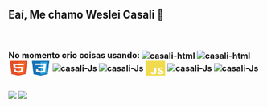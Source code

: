 ## Eaí, Me chamo Weslei Casali 👋


<div style="display: inline_block"><br>
<h3>No momento crio coisas usando:
  <img align="center" alt="casali-html" height="30" width="40" src="https://img.icons8.com/color/48/000000/git.png">
  <img align="center" alt="casali-html" height="30" width="40" src="https://img.icons8.com/ios-filled/50/000000/github.png">
  <img align="center" alt="casali-html" height="30" width="40" src="https://raw.githubusercontent.com/devicons/devicon/master/icons/html5/html5-original.svg">
  <img align="center" alt="casali-css" height="30" width="40" src="https://raw.githubusercontent.com/devicons/devicon/master/icons/css3/css3-original.svg">
  <img align="center" alt="casali-Js" height="30" width="40" src="https://img.icons8.com/color/48/000000/sass-avatar.png">
  <img align="center" alt="casali-Js" height="30" width="40" src="https://img.icons8.com/color/48/000000/bootstrap.png">
  <img align="center" alt="casali-Js" height="30" width="40" src="https://raw.githubusercontent.com/devicons/devicon/master/icons/javascript/javascript-plain.svg">
  <img align="center" alt="casali-Js" height="30" width="40" src="https://img.icons8.com/external-tal-revivo-color-tal-revivo/24/000000/external-jquery-is-a-javascript-library-designed-to-simplify-html-logo-color-tal-revivo.png">
   <img align="center" alt="casali-Js" height="30" width="40" src="https://img.icons8.com/color/48/000000/figma--v1.png">
</div>
  
  ##
 
<div> 
  <a href="https://www.instagram.com/we_casali/" target="_blank"><img src="https://img.shields.io/badge/-Instagram-%23E4405F?style=for-the-badge&logo=instagram&logoColor=white" target="_blank"></a>
  <a href="https://www.linkedin.com/in/weslei-casali-575826237/" target="_blank"><img src="https://img.shields.io/badge/-LinkedIn-%230077B5?style=for-the-badge&logo=linkedin&logoColor=white" target="_blank"></a> 

</div>
